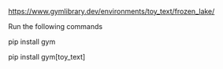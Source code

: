 https://www.gymlibrary.dev/environments/toy_text/frozen_lake/

Run the following commands

pip install gym

pip install gym[toy_text]
